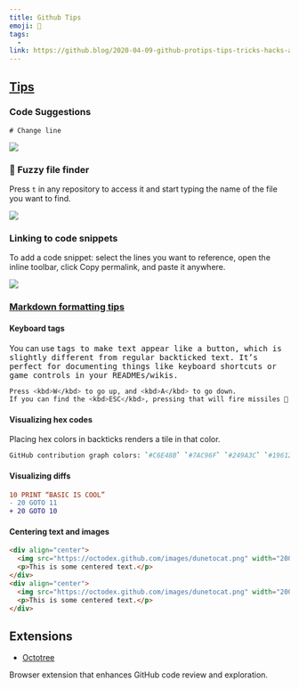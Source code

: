 ```yaml
---
title: Github Tips
emoji: 📝
tags:
  -
link: https://github.blog/2020-04-09-github-protips-tips-tricks-hacks-and-secrets-from-lee-reilly/
---
```


## [Tips](https://github.blog/2020-04-09-github-protips-tips-tricks-hacks-and-secrets-from-lee-reilly/)

### Code Suggestions

```suggestion
# Change line
```

![](https://res.cloudinary.com/practicaldev/image/fetch/s--N4_nzfO7--/c_limit%2Cf_auto%2Cfl_progressive%2Cq_66%2Cw_880/https://thepracticaldev.s3.amazonaws.com/i/4naqtovc61o8mhk7kl81.gif)

### 🔎 Fuzzy file finder

Press `t` in any repository to access it and start typing the name of the file you want to find.

![](https://i1.wp.com/user-images.githubusercontent.com/121322/78818953-5105be00-798a-11ea-9f48-5626b0f7cb58.gif?ssl=1)

### Linking to code snippets

To add a code snippet: select the lines you want to reference, open the inline toolbar, click Copy permalink, and paste it anywhere.

![](https://github.blog/wp-content/uploads/2017/08/29129733-c682da44-7cf5-11e7-8c73-7eaea274c5ae.gif?resize=1360%2C600)

### [Markdown formatting tips](https://github.github.com/gfm/#task-list-items-extension-)

#### Keyboard tags

You can use <kbd> tags to make text appear like a button, which is slightly different from regular backticked text. It’s perfect for documenting things like keyboard shortcuts or game controls in your READMEs/wikis.

```sh
Press <kbd>W</kbd> to go up, and <kbd>A</kbd> to go down.
If you can find the <kbd>ESC</kbd>, pressing that will fire missiles 🚀
```

#### Visualizing hex codes

Placing hex colors in backticks renders a tile in that color.

```sh
GitHub contribution graph colors: `#C6E48B` `#7AC96F` `#249A3C` `#196127`
```

#### Visualizing diffs

```diff
10 PRINT “BASIC IS COOL”
- 20 GOTO 11
+ 20 GOTO 10
```

#### Centering text and images

```html
<div align="center">
  <img src="https://octodex.github.com/images/dunetocat.png" width="200" />
  <p>This is some centered text.</p>
</div>
<div align="center">
  <img src="https://octodex.github.com/images/dunetocat.png" width="200" />
  <p>This is some centered text.</p>
</div>
```

## Extensions

- [Octotree](https://chrome.google.com/webstore/detail/octotree/bkhaagjahfmjljalopjnoealnfndnagc)

Browser extension that enhances GitHub code review and exploration.
